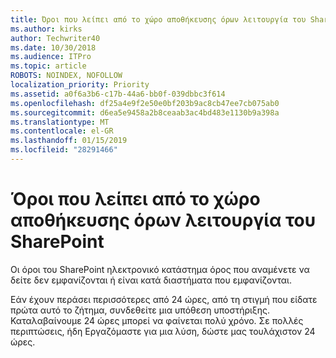 ```yaml
---
title: Όροι που λείπει από το χώρο αποθήκευσης όρων λειτουργία του SharePoint
ms.author: kirks
author: Techwriter40
ms.date: 10/30/2018
ms.audience: ITPro
ms.topic: article
ROBOTS: NOINDEX, NOFOLLOW
localization_priority: Priority
ms.assetid: a0f6a3b6-c17b-44a6-bb0f-039dbbc3f614
ms.openlocfilehash: df25a4e9f2e50e0bf203b9ac8cb47ee7cb075ab0
ms.sourcegitcommit: d6ea5e9458a2b8ceaab3ac4bd483e1130b9a398a
ms.translationtype: MT
ms.contentlocale: el-GR
ms.lasthandoff: 01/15/2019
ms.locfileid: "28291466"
---
```

# <a name="terms-missing-from-sharepoint-online-term-store"></a>Όροι που λείπει από το χώρο αποθήκευσης όρων λειτουργία του SharePoint

Οι όροι του SharePoint ηλεκτρονικό κατάστημα όρος που αναμένετε να δείτε δεν εμφανίζονται ή είναι κατά διαστήματα που εμφανίζονται.
  
Εάν έχουν περάσει περισσότερες από 24 ώρες, από τη στιγμή που είδατε πρώτα αυτό το ζήτημα, συνδεθείτε μια υπόθεση υποστήριξης. Καταλαβαίνουμε 24 ώρες μπορεί να φαίνεται πολύ χρόνο. Σε πολλές περιπτώσεις, ήδη Εργαζόμαστε για μια λύση, δώστε μας τουλάχιστον 24 ώρες.
  

